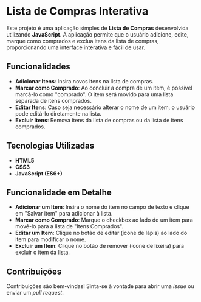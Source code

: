 # Lista de Compras Interativa

Este projeto é uma aplicação simples de **Lista de Compras** desenvolvida utilizando **JavaScript**. A aplicação permite que o usuário adicione, edite, marque como comprados e exclua itens da lista de compras, proporcionando uma interface interativa e fácil de usar.

## Funcionalidades

- **Adicionar Itens**: Insira novos itens na lista de compras.
- **Marcar como Comprado**: Ao concluir a compra de um item, é possível marcá-lo como "comprado". O item será movido para uma lista separada de itens comprados.
- **Editar Itens**: Caso seja necessário alterar o nome de um item, o usuário pode editá-lo diretamente na lista.
- **Excluir Itens**: Remova itens da lista de compras ou da lista de itens comprados.

## Tecnologias Utilizadas

- **HTML5**
- **CSS3**
- **JavaScript (ES6+)**

## Funcionalidade em Detalhe

- **Adicionar um Item**: Insira o nome do item no campo de texto e clique em "Salvar item" para adicionar à lista.
- **Marcar como Comprado**: Marque o checkbox ao lado de um item para movê-lo para a lista de "Itens Comprados".
- **Editar um Item**: Clique no botão de editar (ícone de lápis) ao lado do item para modificar o nome.
- **Excluir um Item**: Clique no botão de remover (ícone de lixeira) para excluir o item da lista.

## Contribuições

Contribuições são bem-vindas! Sinta-se à vontade para abrir uma _issue_ ou enviar um _pull request_.
